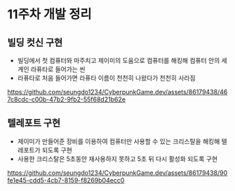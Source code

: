 # 11주차 개발 정리

## 빌딩 컷신 구현

* 빌딩에서 첫 컴퓨터와 마주치고 제이미의 도움으로 컴퓨터를 해킹해 컴퓨터 안의 세계인 라퓨타로 들어가는 씬
* 라퓨타로 처음 들어가면 라퓨타 이름이 천천히 나왔다가 천천히 사라짐

https://github.com/seungdo1234/CyberpunkGame.dev/assets/86179438/467c8cdc-c00b-47b2-9fb2-55f68d21b62e

## 텔레포트 구현

* 제이미가 만들어준 장비를 이용하여 컴퓨터만 사용할 수 있는 크리스탈을 해킹해 텔레포트가 되도록 구현
* 사용한 크리스탈은 5초동안 재사용하지 못하고 5초 뒤 다시 활성화 되도록 구현


https://github.com/seungdo1234/CyberpunkGame.dev/assets/86179438/90fe1e45-cdd5-4cb7-8159-f8269b04ecc0

